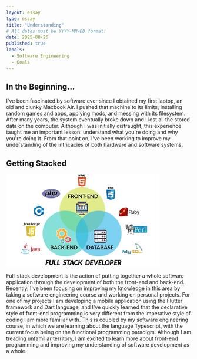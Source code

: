 ```yaml
---
layout: essay
type: essay
title: "Understanding"
# All dates must be YYYY-MM-DD format!
date: 2025-08-26
published: true
labels:
  - Software Engineering
  - Goals
---
```


## In the Beginning...

I've been fascinated by software ever since I obtained my first laptop, an old and clunky Macbook Air. I pushed that machine to its limits, installing random games and apps, applying mods, and messing with its filesystem. After many years, the system eventually broke down and I lost all the stored data on the computer. Although I was initially distraught, this experience taught me an important lesson: understand what you're doing and why you're doing it. From that point on, I've been working to improve my understanding of the intricacies of both hardware and software systems.

## Getting Stacked

<img height="250" src="../img/understanding/full-stack.jpeg" class="rounded float-end ps-4" >

Full-stack development is the action of putting together a whole software application through the development of both the front-end and back-end. Recently, I've been focusing on improving my knowledge in this area by taking a software engineering course and working on personal projects. For one of my projects I am developing a mobile application using the Flutter framework and Dart language, and I've quickly learned that the declarative style of front-end programming is very different from the imperative style of coding I am more familiar with. This is coupled by my software engineering course, in which we are learning about the language Typescript, with the current focus being on the functional programming paradigm. Although I am treading unfamiliar territory, I am excited to learn more about front-end programming and improving my understanding of software development as a whole.

